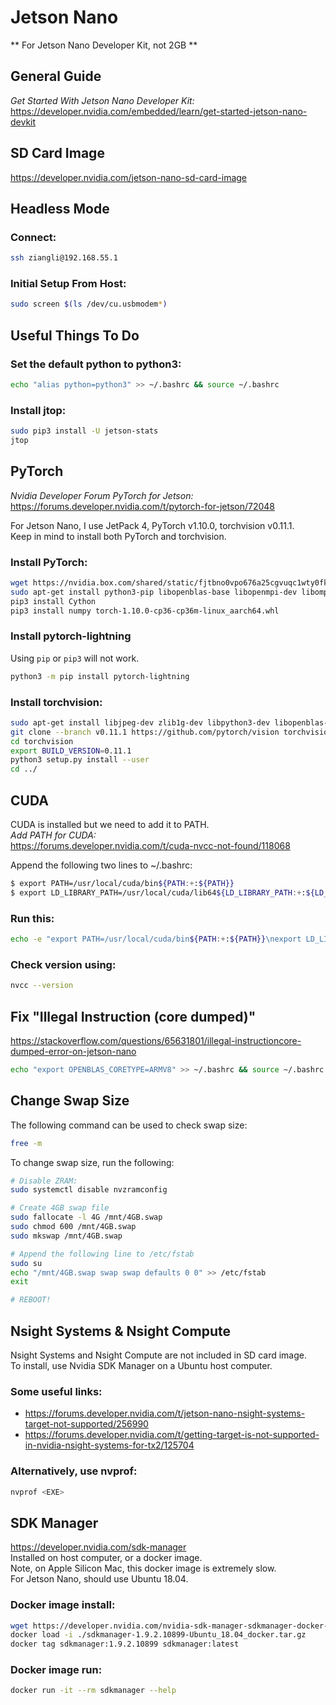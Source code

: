 # Jetson Nano
** For Jetson Nano Developer Kit, not 2GB **

## General Guide
*Get Started With Jetson Nano Developer Kit:*  
https://developer.nvidia.com/embedded/learn/get-started-jetson-nano-devkit

## SD Card Image
https://developer.nvidia.com/jetson-nano-sd-card-image

## Headless Mode
### Connect:
```bash
ssh ziangli@192.168.55.1
```
### Initial Setup From Host:
```bash
sudo screen $(ls /dev/cu.usbmodem*)
```

## Useful Things To Do
### Set the default python to python3:
```bash
echo "alias python=python3" >> ~/.bashrc && source ~/.bashrc
```
### Install jtop:
```bash
sudo pip3 install -U jetson-stats
jtop
```


## PyTorch
*Nvidia Developer Forum PyTorch for Jetson:*  
https://forums.developer.nvidia.com/t/pytorch-for-jetson/72048

For Jetson Nano, I use JetPack 4, PyTorch v1.10.0, torchvision v0.11.1.  
Keep in mind to install both PyTorch and torchvision.
### Install PyTorch:
```bash
wget https://nvidia.box.com/shared/static/fjtbno0vpo676a25cgvuqc1wty0fkkg6.whl -O torch-1.10.0-cp36-cp36m-linux_aarch64.whl
sudo apt-get install python3-pip libopenblas-base libopenmpi-dev libomp-dev
pip3 install Cython
pip3 install numpy torch-1.10.0-cp36-cp36m-linux_aarch64.whl
```
### Install pytorch-lightning
Using ```pip``` or ```pip3``` will not work.
```bash
python3 -m pip install pytorch-lightning
```
### Install torchvision:
```bash
sudo apt-get install libjpeg-dev zlib1g-dev libpython3-dev libopenblas-dev libavcodec-dev libavformat-dev libswscale-dev
git clone --branch v0.11.1 https://github.com/pytorch/vision torchvision
cd torchvision
export BUILD_VERSION=0.11.1
python3 setup.py install --user
cd ../
```

## CUDA
CUDA is installed but we need to add it to PATH.  
*Add PATH for CUDA:*  
https://forums.developer.nvidia.com/t/cuda-nvcc-not-found/118068

Append the following two lines to ~/.bashrc:
```bash
$ export PATH=/usr/local/cuda/bin${PATH:+:${PATH}}
$ export LD_LIBRARY_PATH=/usr/local/cuda/lib64${LD_LIBRARY_PATH:+:${LD_LIBRARY_PATH}}
```

### Run this:
```bash
echo -e "export PATH=/usr/local/cuda/bin${PATH:+:${PATH}}\nexport LD_LIBRARY_PATH=/usr/local/cuda/lib64${LD_LIBRARY_PATH:+:${LD_LIBRARY_PATH}}" >> ~/.bashrc && source ~/.bashrc
```
### Check version using:
```bash
nvcc --version
```

## Fix "Illegal Instruction (core dumped)"
https://stackoverflow.com/questions/65631801/illegal-instructioncore-dumped-error-on-jetson-nano
```bash
echo "export OPENBLAS_CORETYPE=ARMV8" >> ~/.bashrc && source ~/.bashrc
```

## Change Swap Size
The following command can be used to check swap size:
```bash
free -m
```
To change swap size, run the following:
```bash
# Disable ZRAM:
sudo systemctl disable nvzramconfig

# Create 4GB swap file
sudo fallocate -l 4G /mnt/4GB.swap
sudo chmod 600 /mnt/4GB.swap
sudo mkswap /mnt/4GB.swap

# Append the following line to /etc/fstab
sudo su
echo "/mnt/4GB.swap swap swap defaults 0 0" >> /etc/fstab
exit

# REBOOT!
```

## Nsight Systems & Nsight Compute
Nsight Systems and Nsight Compute are not included in SD card image.  
To install, use Nvidia SDK Manager on a Ubuntu host computer.

### Some useful links:  
* https://forums.developer.nvidia.com/t/jetson-nano-nsight-systems-target-not-supported/256990
* https://forums.developer.nvidia.com/t/getting-target-is-not-supported-in-nvidia-nsight-systems-for-tx2/125704

### Alternatively,  use nvprof:
```bash
nvprof <EXE>
```

## SDK Manager
https://developer.nvidia.com/sdk-manager  
Installed on host computer, or a docker image.   
Note, on Apple Silicon Mac, this docker image is extremely slow.  
For Jetson Nano, should use Ubuntu 18.04.   
### Docker image install:
```bash
wget https://developer.nvidia.com/nvidia-sdk-manager-sdkmanager-docker-image-ubuntu1804
docker load -i ./sdkmanager-1.9.2.10899-Ubuntu_18.04_docker.tar.gz
docker tag sdkmanager:1.9.2.10899 sdkmanager:latest
```
### Docker image run:
```bash
docker run -it --rm sdkmanager --help
```
